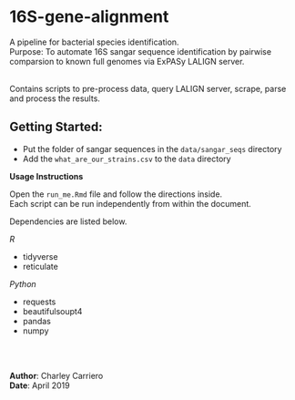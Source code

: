 # 16S-gene-alignment
A pipeline for bacterial species identification. <br/>
Purpose: To automate 16S sangar sequence identification by pairwise comparsion to known full genomes via
 ExPASy LALIGN server. <br/>
 
 <br/>
 Contains scripts to pre-process data, query LALIGN server, scrape, parse and process the results.


<br/>


## Getting Started:


* Put the folder of sangar sequences in the `data/sangar_seqs` directory 
* Add the `what_are_our_strains.csv` to the `data` directory 



**Usage Instructions**

Open the `run_me.Rmd` file and follow the directions inside. <br/>
Each script can be run independently from within the document. 

Dependencies are listed below.

*R*

* tidyverse
* reticulate

*Python*

* requests
* beautifulsoupt4
* pandas
* numpy

<Br/>




<br/>

**Author**: Charley Carriero <br/>
**Date**: April 2019

<br/>

